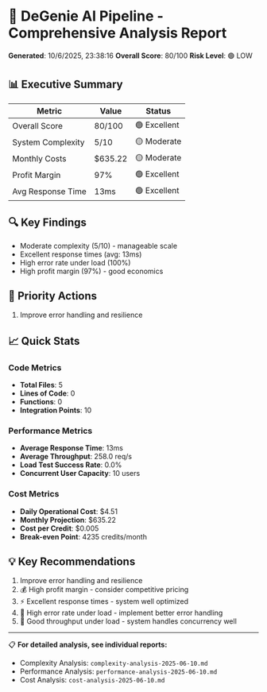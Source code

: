 # 🚀 DeGenie AI Pipeline - Comprehensive Analysis Report

**Generated**: 10/6/2025, 23:38:16
**Overall Score**: 80/100
**Risk Level**: 🟢 LOW

## 📊 Executive Summary

| Metric | Value | Status |
|--------|-------|--------|
| Overall Score | 80/100 | 🟢 Excellent |
| System Complexity | 5/10 | 🟡 Moderate |
| Monthly Costs | $635.22 | 🟡 Moderate |
| Profit Margin | 97% | 🟢 Excellent |
| Avg Response Time | 13ms | 🟢 Excellent |

## 🔍 Key Findings

- Moderate complexity (5/10) - manageable scale
- Excellent response times (avg: 13ms)
- High error rate under load (100%)
- High profit margin (97%) - good economics

## 🎯 Priority Actions

1. Improve error handling and resilience

## 📈 Quick Stats

### Code Metrics
- **Total Files**: 5
- **Lines of Code**: 0
- **Functions**: 0
- **Integration Points**: 10

### Performance Metrics
- **Average Response Time**: 13ms
- **Average Throughput**: 258.0 req/s
- **Load Test Success Rate**: 0.0%
- **Concurrent User Capacity**: 10 users

### Cost Metrics
- **Daily Operational Cost**: $4.51
- **Monthly Projection**: $635.22
- **Cost per Credit**: $0.005
- **Break-even Point**: 4235 credits/month

## 💡 Key Recommendations

1. Improve error handling and resilience
2. 💰 High profit margin - consider competitive pricing
3. ⚡ Excellent response times - system well optimized
4. 🚨 High error rate under load - implement better error handling
5. 🚀 Good throughput under load - system handles concurrency well

---

📋 **For detailed analysis, see individual reports:**
- Complexity Analysis: `complexity-analysis-2025-06-10.md`
- Performance Analysis: `performance-analysis-2025-06-10.md`
- Cost Analysis: `cost-analysis-2025-06-10.md`
